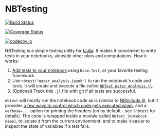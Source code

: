 # NBTesting

[![Build Status](https://travis-ci.org/cstjean/NBTesting.jl.svg?branch=master)](https://travis-ci.org/cstjean/NBTesting.jl)

[![Coverage Status](https://coveralls.io/repos/cstjean/NBTesting.jl/badge.svg?branch=master&service=github)](https://coveralls.io/github/cstjean/NBTesting.jl?branch=master)

[![codecov.io](http://codecov.io/github/cstjean/NBTesting.jl/coverage.svg?branch=master)](http://codecov.io/github/cstjean/NBTesting.jl?branch=master)

NBTesting is a simple testing utility for
[IJulia](https://github.com/JuliaLang/IJulia.jl). It makes it convenient to write tests
in your notebooks, alonside other plots and computations. How it works:

1. [Add tests to your notebook](test/Water_Analysis.ipynb) using `Base.Test`, or your
favorite testing framework.
2. Use `nbtest("Water_Analysis.ipynb")` to run the notebook's code and tests. It will
create and execute a file called [`NBTest_Water_Analysis.jl`](test/NBTest_Water_Analysis.jl).
3. (Optional) Track this `.jl` file with git if all tests are successful.

`nbtest` will mostly run the notebook code as is (similar to
[NBInclude.jl](https://github.com/stevengj/NBInclude.jl)), but it provides [a few ways to
control which code gets executed when](test/Water_Analysis.ipynb), and a `verbose=...`
option for printing the headers (on by default - see `?nbtest` for details). The code is
wrapped inside a module called `NBTest_[Notebook name]`, to isolate it from the current
environment, and to make it easier to inspect the state of variables if a test fails.
